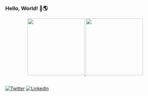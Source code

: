 ### Hello, World! 👋🌎

<!--
**joseevilasio/joseevilasio** is a ✨ _special_ ✨ repository because its `README.md` (this file) appears on your GitHub profile.

Here are some ideas to get you started:

- 🔭 I’m currently working on 
- 🌱 I’m currently learning ...
- 👯 I’m looking to collaborate on ...
- 🤔 I’m looking for help with ...
- 💬 Ask me about ...
- 📫 How to reach me: ...
- 😄 Pronouns: ...
- ⚡ Fun fact: ...
-->

<div align="center">
  <a href="https://github.com/joseevilasio">
  <img height="180em" src="https://github-readme-stats.vercel.app/api?username=joseevilasio&show_icons=true&theme=vue-dark"/>
  <img height="180em" src="https://github-readme-stats.vercel.app/api/top-langs/?username=joseevilasio&layout=compact&langs_count=7&theme=vue-dark"/>  
</div>

##

<div> 
  
 <a href="https://twitter.com/___josejunior"><img alt="Twitter" src="https://img.shields.io/badge/twitter-José%20Junior-brightgreen?style=for-the-badge&logo=twitter"></a>  <a href="https://www.linkedin.com/in/joseevilasio/"><img alt="LinkedIn" src="https://img.shields.io/badge/LinkedIn-José%20Junior-brightgreen?style=for-the-badge&logo=linkedin"></a>
  
</div>

